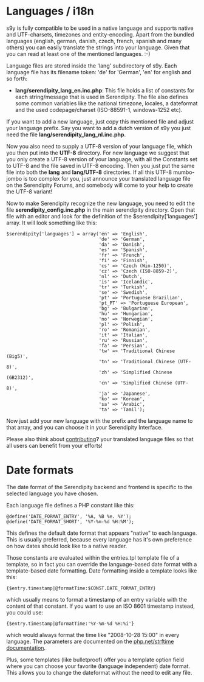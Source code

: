 Languages / i18n
================

s9y is fully compatible to be used in a native language and supports native and UTF-charsets, timezones and entity-encoding. Apart from the bundled languages (english, german, danish, czech, french, spanish and many others) you can easily translate the strings into your language. Given that you can read at least one of the mentioned languages. :-)

Language files are stored inside the 'lang' subdirectory of s9y. Each language file has its filename token: 'de' for 'German', 'en' for english and so forth:

-   **lang/serendipity\_lang\_en.inc.php**: This file holds a list of constants for each string/message that is used in Serendipity. The file also defines some common variables like the national timezone, locales, a dateformat and the used codepage/charset (ISO-88591-1, windows-1252 etc).

If you want to add a new language, just copy this mentioned file and adjust your language prefix. Say you want to add a dutch version of s9y you just need the file **lang/serendipity\_lang\_nl.inc.php**.

Now you also need to supply a UTF-8 version of your language file, which you then put into the **UTF-8** directory. For new language we suggest that you only create a UTF-8 version of your language, with all the Constants set to UTF-8 and the file saved in UTF-8 encoding. Then you just put the same file into both the **lang** and **lang/UTF-8** directories. If all this UTF-8 mumbo-jombo is too complex for you, just announce your translated language file on the Serendipity Forums, and somebody will come to your help to create the UTF-8 variant!

Now to make Serendipity recognize the new language, you need to edit the file **serendipity\_config.inc.php** in the main serendipity directory. Open that file with an editor and look for the definition of the \$serendipity['languages'] array. It will look something like this:

~~~~ {.code}
$serendipity['languages'] = array('en' => 'English',
                                  'de' => 'German',
                                  'da' => 'Danish',
                                  'es' => 'Spanish',
                                  'fr' => 'French',
                                  'fi' => 'Finnish',
                                  'cs' => 'Czech (Win-1250)',
                                  'cz' => 'Czech (ISO-8859-2)',
                                  'nl' => 'Dutch',
                                  'is' => 'Icelandic',
                                  'tr' => 'Turkish',
                                  'se' => 'Swedish',
                                  'pt' => 'Portuguese Brazilian',
                                  'pt_PT' => 'Portuguese European',
                                  'bg' => 'Bulgarian',
                                  'hu' => 'Hungarian',
                                  'no' => 'Norwegian',
                                  'pl' => 'Polish',
                                  'ro' => 'Romanian',
                                  'it' => 'Italian',
                                  'ru' => 'Russian',
                                  'fa' => 'Persian',
                                  'tw' => 'Traditional Chinese (Big5)',
                                  'tn' => 'Traditional Chinese (UTF-8)',
                                  'zh' => 'Simplified Chinese (GB2312)',
                                  'cn' => 'Simplified Chinese (UTF-8)',
                                  'ja' => 'Japanese',
                                  'ko' => 'Korean',
                                  'sa' => 'Arabic',
                                  'ta' => 'Tamil');
~~~~

Now just add your new language with the prefix and the language name to that array, and you can choose it in your Serendipity Interface.

Please also think about [contributing](/index.php?cmd=newdoc&newdocname=Helping+us%3F&node=40&refnode=46)**?** your translated language files so that all users can benefit from your efforts!

Date formats
============

The date format of the Serendipity backend and frontend is specific to the selected language you have chosen.

Each language file defines a PHP constant like this:

~~~~ {.code}
@define('DATE_FORMAT_ENTRY', '%A, %B %e. %Y');
@define('DATE_FORMAT_SHORT', '%Y-%m-%d %H:%M');
~~~~

This defines the default date format that appears "native" to each language. This is usually preferred, because every language has it's own preference on how dates should look like to a native reader.

Those constants are evaluated within the entries.tpl template file of a template, so in fact you can override the language-based date format with a template-based date formatting. Date formatting inside a template looks like this:

~~~~ {.code}
{$entry.timestamp|@formatTime:$CONST.DATE_FORMAT_ENTRY}
~~~~

which usually means to format a timestamp of an entry variable with the content of that constant. If you want to use an ISO 8601 timestamp instead, you could use:

~~~~ {.code}
{$entry.timestamp|@formatTime:'%Y-%m-%d %H:%i'}
~~~~

which would always format the time like "2008-10-28 15:00" in every language. The parameters are documented on the [php.net/strftime documentation](http://php.net/strftime).

Plus, some templates (like bulletproof) offer you a template option field where you can choose your favorite (language independent) date format. This allows you to change the dateformat without the need to edit any file.